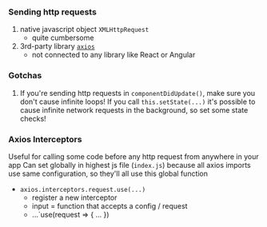 ### Sending http requests
1) native javascript object `XMLHttpRequest`
    - quite cumbersome
1) 3rd-party library [`axios`](https://github.com/axios/axios)
    - not connected to any library like React or Angular

### Gotchas
1. If you're sending http requests in `componentDidUpdate()`, make sure you don't cause infinite loops! If you call `this.setState(...)` it's possible to cause infinite network requests in the background, so set some state checks!

### Axios Interceptors
Useful for calling some code before any http request from anywhere in your app
Can set globally in highest js file (`index.js`) because all axios imports use same configuration, so they'll all use this global function
- `axios.interceptors.request.use(...)`
    - register a new interceptor
    - input = function that accepts a config / request
    - ...`use(request => { ... })